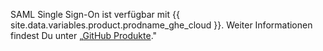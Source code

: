 SAML Single Sign-On ist verfügbar mit {{ site.data.variables.product.prodname_ghe_cloud }}. Weiter Informationen findest Du unter „[GitHub Produkte](/articles/githubs-products)."

